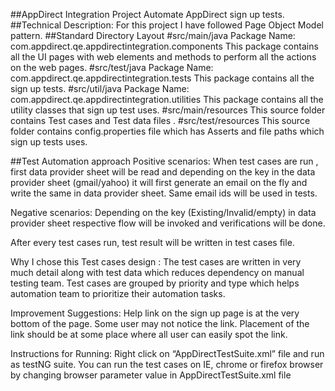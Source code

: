 ##AppDirect Integration Project
Automate AppDirect sign up tests.
##Technical Description:
For this project I have followed Page Object Model pattern. 
##Standard Directory Layout
#src/main/java 
Package Name: com.appdirect.qe.appdirectintegration.components
This package contains all the UI pages with web elements and methods to perform all the actions on the web pages.
#src/test/java
Package Name: com.appdirect.qe.appdirectintegration.tests
This package contains all the sign up tests. 
#src/util/java
Package  Name: com.appdirect.qe.appdirectintegration.utilities
This package contains all the utility classes that sign up test uses. 
#src/main/resources
This source folder contains Test cases and Test data files .
#src/test/resources
This source folder contains config.properties file which has Asserts and file paths which sign up tests uses.







##Test Automation approach
Positive scenarios:
When test cases are run , first data provider sheet will be read and depending on the key  in the data provider sheet (gmail/yahoo) it will first generate an email on the fly and write the same in data provider sheet. Same email ids will be used in tests.

Negative scenarios:
Depending on the key (Existing/Invalid/empty)  in data provider sheet respective flow will be invoked and verifications will be done.

After every test cases run, test result will be written in test cases file.   


Why I chose this Test cases design :
The test cases are written in very much detail along with test data which reduces dependency on manual testing team. Test cases are grouped by priority and type which helps automation team to prioritize their automation tasks.  

Improvement Suggestions:
Help link on the sign up page is at the very bottom of the page. Some user may not notice the link. Placement of the link should be at some place where all user can easily spot the link.

Instructions for Running:
 Right click on “AppDirectTestSuite.xml” file and run as testNG suite. You can run the test cases on IE, chrome or  firefox browser by changing browser parameter value in AppDirectTestSuite.xml file

